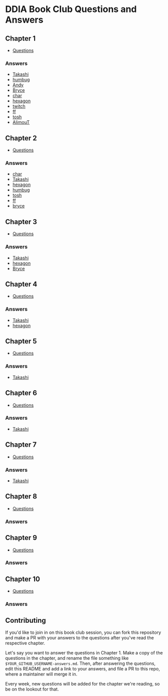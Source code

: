 # DDIA Book Club Questions and Answers

## Chapter 1

- [Questions](./ch1/questions.md)

### Answers

- [Takashi](./ch1/takashi-answers.md)
- [humbug](./ch1/humbug-answers.md)
- [Andy](./ch1/andy-answers.md)
- [Bryce](./ch1/bryce-answers.md)
- [char](./ch1/char-answers.md)
- [hexagon](./ch1/hexagon-answers.md)
- [twitch](./ch1/twitch-answers.md)
- [ff](./ch1/ff-answers.md)
- [tosh](./ch1/tosh-answers.md)
- [AlimouT](./ch1/alimout-answers.md)

## Chapter 2

- [Questions](./ch2/questions.md)

### Answers

- [char](./ch2/char-answers.md)
- [Takashi](./ch2/takashi-answers.md)
- [hexagon](./ch2/hexagon-answers.md)
- [humbug](./ch2/humbug-answers.md)
- [tosh](./ch2/tosh-answers.md)
- [ff](./ch2/ff-answers.md)
- [bryce](./ch2/bryce-answers.md)

## Chapter 3

- [Questions](./ch3/questions.md)

### Answers

- [Takashi](./ch3/takashi-answers.md)
- [hexagon](./ch3/hexagon-answers.md)
- [Bryce](./ch3/bryce-answers.md)

## Chapter 4

- [Questions](./ch4/questions.md)

### Answers

- [Takashi](./ch4/takashi-answers.md)
- [hexagon](./ch4/hexagon-answers.md)

## Chapter 5

- [Questions](./ch5/questions.md)

### Answers

- [Takashi](./ch5/takashi-answers.md)

## Chapter 6

- [Questions](./ch6/questions.md)

### Answers

- [Takashi](./ch6/takashi-answers.md)

## Chapter 7

- [Questions](./ch7/questions.md)

### Answers

- [Takashi](./ch7/takashi-answers.md)

## Chapter 8

- [Questions](./ch8/questions.md)

### Answers

## Chapter 9

- [Questions](./ch9/questions.md)

### Answers

## Chapter 10

- [Questions](./ch10/questions.md)

### Answers


## Contributing

If you'd like to join in on this book club session, you can fork this
repository and make a PR with your answers to the questions after you've read the respective chapter.

Let's say you want to answer the questions in Chapter 1. Make a copy of
the questions in the chapter, and rename the file something like
`$YOUR_GITHUB_USERNAME-answers.md`. Then, after answering the questions,
edit this README and add a link to your answers, and file a PR to this
repo, where a maintainer will merge it in.

Every week, new questions will be added for the chapter we're reading,
so be on the lookout for that.
